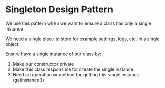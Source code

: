 ﻿# Singleton Design Pattern

We use this pattern when we want to ensure a class has only a single instance

We need a single place to store for example settings, logs, etc. in a single object.

Ensure have a single instance of our class by:
1. Make our constructor private
2. Make this class responsible for create the single instance
3. Need an operation or method for getting this single instance (getInstance())


